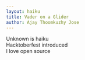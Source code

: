 ```yaml
---
layout: haiku
title: Vader on a Glider
author: Ajay Thoomkuzhy Jose
---
```


Unknown is haiku<br>
Hacktoberfest introduced<br>
I love open source<br>
